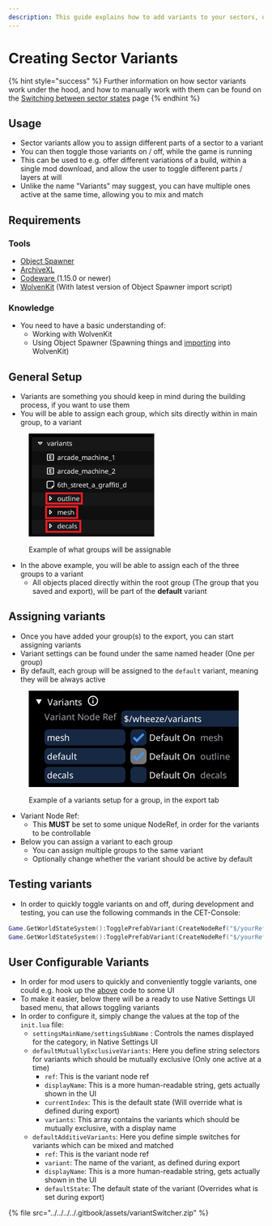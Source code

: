 ```yaml
---
description: This guide explains how to add variants to your sectors, using Object Spawner
---
```


# Creating Sector Variants

{% hint style="success" %}
Further information on how sector variants work under the hood, and how to manually work with them can be found on the [Switching between sector states](../../archived-guides/switching-between-sector-states.md) page
{% endhint %}

## Usage

* Sector variants allow you to assign different parts of a sector to a variant
* You can then toggle those variants on / off, while the game is running
* This can be used to e.g. offer different variations of a build, within a single mod download, and allow the user to toggle different parts / layers at will
* Unlike the name "Variants" may suggest, you can have multiple ones active at the same time, allowing you to mix and match

## Requirements

### Tools

* [Object Spawner](https://github.com/justarandomguyintheinternet/CP77_entSpawner/releases)
* [ArchiveXL](https://github.com/psiberx/cp2077-archive-xl)
* [Codeware ](https://github.com/psiberx/cp2077-codeware/releases)(1.15.0 or newer)
* [WolvenKit](https://github.com/WolvenKit/WolvenKit) (With latest version of Object Spawner import script)

### Knowledge

* You need to have a basic understanding of:
  * Working with WolvenKit
  * Using Object Spawner (Spawning things and [importing](../exporting-from-object-spawner.md) into WolvenKit)

## General Setup

* Variants are something you should keep in mind during the building process, if you want to use them
* You will be able to assign each group, which sits directly within in main group, to a variant

<figure><img src="../../../../.gitbook/assets/sectorVariantValidGroupsExample" alt="" width="248"><figcaption><p>Example of what groups will be assignable</p></figcaption></figure>

* In the above example, you will be able to assign each of the three groups to a variant
  * All objects placed directly within the root group (The group that you saved and export), will be part of the **default** variant

## Assigning variants

* Once you have added your group(s) to the export, you can start assigning variants
* Variant settings can be found under the same named header (One per group)
* By default, each group will be assigned to the `default` variant, meaning they will be always active

<figure><img src="../../../../.gitbook/assets/sectorVariantExample" alt=""><figcaption><p>Example of a variants setup for a group, in the export tab</p></figcaption></figure>

* Variant Node Ref:
  * This **MUST** be set to some unique NodeRef, in order for the variants to be controllable
* Below you can assign a variant to each group
  * You can assign multiple groups to the same variant
  * Optionally change whether the variant should be active by default

## Testing variants

* In order to quickly toggle variants on and off, during development and testing, you can use the following commands in the CET-Console:

```lua
Game.GetWorldStateSystem():TogglePrefabVariant(CreateNodeRef("$/yourRefName"), "variantName", true) -- Toggle variant on
Game.GetWorldStateSystem():TogglePrefabVariant(CreateNodeRef("$/yourRefName"), "variantName", false) -- Toggle Variant off
```

## User Configurable Variants

* In order for mod users to quickly and conveniently toggle variants, one could e.g. hook up the [above](creating-sector-variants.md#testing-variants) code to some UI
* To make it easier, below there will be a ready to use Native Settings UI based menu, that allows toggling variants
* In order to configure it, simply change the values at the top of the `init.lua` file:
  * `settingsMainName/settingsSubName` : Controls the names displayed for the category, in Native Settings UI
  * `defaultMutuallyExclusiveVariants`: Here you define string selectors for variants which should be mutually exclusive (Only one active at a time)
    * `ref`: This is the variant node ref
    * `displayName`: This is a more human-readable string, gets actually shown in the UI
    * `currentIndex`: This is the default state (Will override what is defined during export)
    * `variants`: This array contains the variants which should be mutually exclusive, with a display name
  * `defaultAdditiveVariants`: Here you define simple switches for variants which can be mixed and matched
    * `ref`: This is the variant node ref
    * `variant`: The name of the variant, as defined during export
    * `displayName`: This is a more human-readable string, gets actually shown in the UI
    * `defaultState`: The default state of the variant (Overrides what is set during export)&#x20;

{% file src="../../../../.gitbook/assets/variantSwitcher.zip" %}
